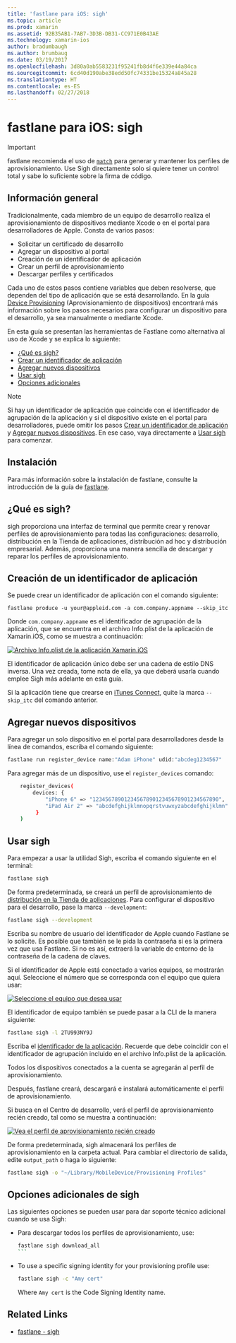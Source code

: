 ```yaml
---
title: 'fastlane para iOS: sigh'
ms.topic: article
ms.prod: xamarin
ms.assetid: 92B35AB1-7AB7-3D3B-DB31-CC971E0B43AE
ms.technology: xamarin-ios
author: bradumbaugh
ms.author: brumbaug
ms.date: 03/19/2017
ms.openlocfilehash: 3d80a0ab5583231f95241fb8d4f6e339e44a84ca
ms.sourcegitcommit: 6cd40d190abe38edd50fc74331be15324a845a28
ms.translationtype: HT
ms.contentlocale: es-ES
ms.lasthandoff: 02/27/2018
---
```

# <a name="fastlane-for-ios--sigh"></a>fastlane para iOS: sigh

> [!IMPORTANT]
> fastlane recomienda el uso de [`match`](~/ios/deploy-test/provisioning/fastlane/match.md) para generar y mantener los perfiles de aprovisionamiento. Use Sigh directamente solo si quiere tener un control total y sabe lo suficiente sobre la firma de código.

## <a name="overview"></a>Información general

Tradicionalmente, cada miembro de un equipo de desarrollo realiza el aprovisionamiento de dispositivos mediante Xcode o en el portal para desarrolladores de Apple. Consta de varios pasos:

- Solicitar un certificado de desarrollo
- Agregar un dispositivo al portal
- Creación de un identificador de aplicación
- Crear un perfil de aprovisionamiento
- Descargar perfiles y certificados

Cada uno de estos pasos contiene variables que deben resolverse, que dependen del tipo de aplicación que se está desarrollando. En la guía [Device Provisioning](~/ios/get-started/installation/device-provisioning/index.md) (Aprovisionamiento de dispositivos) encontrará más información sobre los pasos necesarios para configurar un dispositivo para el desarrollo, ya sea manualmente o mediante Xcode.

En esta guía se presentan las herramientas de Fastlane como alternativa al uso de Xcode y se explica lo siguiente:

- [¿Qué es sigh?](#whatissigh)
- [Crear un identificador de aplicación](#appid)
- [Agregar nuevos dispositivos](#newdevices)
- [Usar sigh](#using)
- [Opciones adicionales](#options)

> [!NOTE]
> Si hay un identificador de aplicación que coincide con el identificador de agrupación de la aplicación y si el dispositivo existe en el portal para desarrolladores, puede omitir los pasos [Crear un identificador de aplicación](#appid) y [Agregar nuevos dispositivos](#newdevices). En ese caso, vaya directamente a [Usar sigh](#using) para comenzar.

## <a name="installation"></a>Instalación

Para más información sobre la instalación de fastlane, consulte la introducción de la guía de [fastlane](~/ios/deploy-test/provisioning/fastlane/index.md#Installation).

<a name="whatissigh" />

## <a name="what-is-sigh"></a>¿Qué es sigh?

sigh proporciona una interfaz de terminal que permite crear y renovar perfiles de aprovisionamiento para todas las configuraciones: desarrollo, distribución en la Tienda de aplicaciones, distribución ad hoc y distribución empresarial. Además, proporciona una manera sencilla de descargar y reparar los perfiles de aprovisionamiento.

<a name="appid" />

## <a name="creating-an-app-id"></a>Creación de un identificador de aplicación

Se puede crear un identificador de aplicación con el comando siguiente:

    fastlane produce -u your@appleid.com -a com.company.appname --skip_itc

Donde `com.company.appname` es el identificador de agrupación de la aplicación, que se encuentra en el archivo Info.plist de la aplicación de Xamarin.iOS, como se muestra a continuación:

[ ![](sigh-images/fastlane-image5.png "Archivo Info.plist de la aplicación Xamarin.iOS")](sigh-images/fastlane-image5.png)

El identificador de aplicación único debe ser una cadena de estilo DNS inversa. Una vez creada, tome nota de ella, ya que deberá usarla cuando emplee Sigh más adelante en esta guía.

Si la aplicación tiene que crearse en [iTunes Connect](~/ios/deploy-test/app-distribution/app-store-distribution/itunesconnect.md), quite la marca `--skip_itc` del comando anterior.

<a name="newdevices" />

## <a name="adding-new-devices"></a>Agregar nuevos dispositivos

Para agregar un solo dispositivo en el portal para desarrolladores desde la línea de comandos, escriba el comando siguiente:

```bash
fastlane run register_device name:"Adam iPhone" udid:"abcdeg1234567"
```

Para agregar más de un dispositivo, use el `register_devices` comando:

```bash
    register_devices(
        devices: {
            "iPhone 6" => "1234567890123456789012345678901234567890",
            "iPad Air 2" => "abcdefghijklmnopqrstvuwxyzabcdefghijklmn"
         }
    )
```

<a name="using" />

## <a name="using-sigh"></a>Usar sigh

Para empezar a usar la utilidad Sigh, escriba el comando siguiente en el terminal:

```bash
fastlane sigh
```

De forma predeterminada, se creará un perfil de aprovisionamiento de [distribución en la Tienda de aplicaciones](~/ios/deploy-test/app-distribution/app-store-distribution/index.md). Para configurar el dispositivo para el desarrollo, pase la marca `--development`:

```bash
fastlane sigh --development
```

Escriba su nombre de usuario del identificador de Apple cuando Fastlane se lo solicite. Es posible que también se le pida la contraseña si es la primera vez que usa Fastlane. Si no es así, extraerá la variable de entorno de la contraseña de la cadena de claves.

Si el identificador de Apple está conectado a varios equipos, se mostrarán aquí. Seleccione el número que se corresponda con el equipo que quiera usar:

[ ![](sigh-images/fastlane-image2.png "Seleccione el equipo que desea usar")](sigh-images/fastlane-image2.png)

El identificador de equipo también se puede pasar a la CLI de la manera siguiente:

```bash
fastlane sigh -l 2TU993NY9J
```

Escriba el [identificador de la aplicación](#appid). Recuerde que debe coincidir con el identificador de agrupación incluido en el archivo Info.plist de la aplicación.

Todos los dispositivos conectados a la cuenta se agregarán al perfil de aprovisionamiento.

Después, fastlane creará, descargará e instalará automáticamente el perfil de aprovisionamiento.

Si busca en el Centro de desarrollo, verá el perfil de aprovisionamiento recién creado, tal como se muestra a continuación:

[ ![](sigh-images/fastlane-image10.png "Vea el perfil de aprovisionamiento recién creado")](sigh-images/fastlane-image10.png)

De forma predeterminada, sigh almacenará los perfiles de aprovisionamiento en la carpeta actual. Para cambiar el directorio de salida, edite `output_path` o haga lo siguiente:

```bash
fastlane sigh -o "~/Library/MobileDevice/Provisioning Profiles"
```

<a name="options" />

## <a name="sigh-additional-options"></a>Opciones adicionales de sigh

Las siguientes opciones se pueden usar para dar soporte técnico adicional cuando se usa Sigh:

- Para descargar todos los perfiles de aprovisionamiento, use:

    ````bash
    fastlane sigh download_all
    ```

- To use a specific signing identity for your provisioning profile use:

    ```bash
    fastlane sigh -c "Amy cert"
    ```
    
    Where `Amy cert` is the Code Signing Identity name.


## Related Links

- [fastlane - sigh](https://github.com/fastlane/fastlane/tree/master/sigh#readme)
